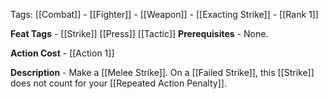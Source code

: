 Tags: [[Combat]] - [[Fighter]] - [[Weapon]] - [[Exacting Strike]] - [[Rank 1]]

**Feat Tags** - [[Strike]] [[Press]] [[Tactic]]
**Prerequisites** - None.

**Action Cost** - [[Action 1]] 

**Description** - Make a [[Melee Strike]]. On a [[Failed Strike]], this [[Strike]] does not count for your [[Repeated Action Penalty]].
